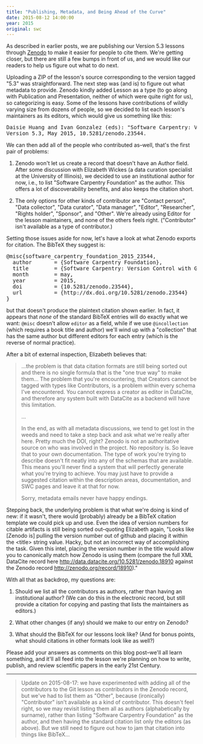 ```yaml
---
title: "Publishing, Metadata, and Being Ahead of the Curve"
date: 2015-08-12 14:00:00
year: 2015
original: swc
---
```

<p>
  As described in earlier
  posts,
  we are publishing our Version 5.3 lessons through <a href="https://zenodo.org/">Zenodo</a>
  to make it easier for people to cite them.
  We're getting closer,
  but there are still a few bumps in front of us,
  and we would like our readers to help us figure out what to do next.
</p>
<p>
  Uploading a ZIP of the lesson's source corresponding to the version tagged "5.3" was straightforward.
  The next step was (and is) to figure out what metadata to provide.
  Zenodo kindly added Lesson as a type
  (to go along with Publication and Presentation, neither of which were quite right for us),
  so categorizing is easy.
  Some of the lessons have contributions of wildly varying size from dozens of people,
  so we decided to list each lesson's maintainers as its editors,
  which would give us something like this:
</p>
<pre>Daisie Huang and Ivan Gonzalez (eds): "Software Carpentry: Version Control with Git."
Version 5.3, May 2015, 10.5281/zenodo.23544.</pre>
<p>
  We can then add all of the people who contributed as–well, that's the first pair of problems:
</p>
<ol>
  <li>
    <p>
      Zenodo won't let us create a record that doesn't have an Author field.
      After some discussion with Elizabeth Wickes (a data curation specialist at the University of Illinois),
      we decided to use an institutional author for now,
      i.e.,
      to list "Software Carpentry Foundation" as the author.
      This offers a lot of discoverability benefits,
      and also keeps the citation short.
    </p>
  </li>
  <li>
    <p>
      The only options for other kinds of contributor are "Contact person", "Data collector",
      "Data curator", "Data manager", "Editor", "Researcher", "Rights holder", "Sponsor", and "Other".
      We're already using Editor for the lesson maintainers,
      and none of the others feels right.
      ("Contributor" isn't available as a type of contributor.)
    </p>
  </li>
</ol>
<p>
  Setting those issues aside for now,
  let's have a look at what Zenodo exports for citation.
  The BibTeX they suggest is:
</p>
<pre>@misc{software_carpentry_foundation_2015_23544,
  author       = {Software Carpentry Foundation},
  title        = {Software Carpentry: Version Control with Git},
  month        = may,
  year         = 2015,
  doi          = {10.5281/zenodo.23544},
  url          = {http://dx.doi.org/10.5281/zenodo.23544}
}</pre>
<p>
  but that doesn't produce the plaintext citation shown earlier.
  In fact,
  it appears that <em>none</em> of the standard BibTeX entries will do exactly what we want:
  <code>@misc</code> doesn't allow <code>editor</code> as a field,
  while if we use <code>@incollection</code> (which requires a book title and author)
  we'll wind up with a "collection" that has the same author but different editors for each entry
  (which is the reverse of normal practice).
</p>
<p>
  After a bit of external inspection, Elizabeth believes that:
</p>
<blockquote>
  <p>
    ...the problem is that
    data citation formats are still being sorted out and there is no single formula that is the "one true way" to make them...
    The problem that you're encountering,
    that Creators cannot be tagged with types like Contributors,
    is a problem within every schema I've encountered.
    You cannot express a creator as editor in DataCite,
    and therefore any system built with DataCite as a backend will have this limitation.
  </p>
  <p>
    ...
  </p>
  <p>
    In the end,
    as with all metadata discussions,
    we tend to get lost in the weeds and need to take a step back and ask what we're really after here.
    Pretty much the DOI, right?
    Zenodo is not an authoritative source on who was involved in the project.
    No repository is.
    So leave that to your own documentation.
    The type of work you're trying to describe doesn't fit neatly into any of the schemas that are available.
    This means you'll never find a system that will perfectly generate what you're trying to achieve.
    You may just have to provide a suggested citation within the description areas, documentation, and SWC pages
    and leave it at that for now.
  </p>
  <p>
    Sorry, metadata emails never have happy endings.
  </p>
</blockquote>
<p>
  Stepping back,
  the underlying problem is that what we're doing is kind of new:
  if it wasn't,
  there would (probably) already be a BibTeX citation template we could pick up and use.
  Even the idea of version numbers for citable artifacts is still being sorted out–quoting
  Elizabeth again,
  "Looks like [Zenodo is] pulling the version number out of github and placing it within the &lt;title&gt; string value.
  Hacky, but not an incorrect way of accomplishing the task.
  Given this intel,
  placing the version number in the title would allow you to canonically match how Zenodo is using them
  (compare the full XML DataCite record here
  <a href="http://data.datacite.org/10.5281/zenodo.18910">http://data.datacite.org/10.5281/zenodo.18910</a>
  against the Zenodo record <a href="http://zenodo.org/record/18910">http://zenodo.org/record/18910</a>)."
</p>
<p>
  With all that as backdrop,
  my questions are:
</p>
<ol>
  <li>
    <p>
      Should we list all the contributors as authors,
      rather than having an institutional author?
      (We can do this in the electronic record,
      but still provide a citation for copying and pasting
      that lists the maintainers as editors.)
    </p>
  </li>
  <li>
    <p>
      What other changes (if any) should we make to our entry on Zenodo?
    </p>
  </li>
  <li>
    <p>
      What should the BibTeX for our lessons look like?
      (And for bonus points, what should citations in other formats look like as well?)
    </p>
  </li>
</ol>
<p>
  Please add your answers as comments on this blog post–we'll all learn something,
  and it'll all feed into the lesson we're planning on
  how to write, publish, and review scientific papers in the early 21st Century.
</p>
<hr/>
<blockquote>
  <p>
    Update on 2015-08-17:
    we have experimented with adding all of the contributors to the Git lesson
    as contributors in the Zenodo record,
    but we've had to list them as "Other",
    because (ironically) "Contributor" isn't available as a kind of contributor.
    This doesn't feel right,
    so we may revisit listing them all as authors (alphabetically by surname),
    rather than listing "Software Carpentry Foundation" as the author,
    and then having the standard citation list only the editors (as above).
    But we still need to figure out how to jam that citation into things like BibTeX...
  </p>
</blockquote>
